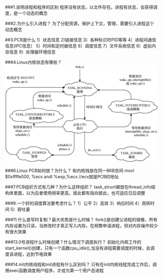 ###1.说明进程和程序的区别
程序没有状态，以文件存在。进程有状态，会获得调度，是一个动态的概念

###2.为什么引入进程？
为了分配资源，保护上下文，管理，需要引入进程这个动态概念

##3.PCB是什么
1）状态信息 2)链接信息 3）各种标识符PID等等 4）进程间通信信息(IPC信息） 5）时间和定时器信息
6）调度信息 7）文件系统信息 8）虚拟内存信息 9）处理器环境信息

###4.Linux内核状态有哪些？
  ![image](status.jpg)

###6.Linux PCB如何放？为什么？
和内核栈放在同一8KB空间
movl $0xffffe000, %ecx
andl %esp,%ecx //ecx就是PCB的地址

###7.PCB组织方式有几种？为什么这样组织？
task_struct被放在thread_info结构体里面，以为后者使用频率更高，彼此都有指向彼此，也可适应日后调整

###9.一个好的调度算法要考虑什么？
1）公平 2）高效 3）响应时间 4）周转时间 5）吞吐量

###11.什么是写时复制？最大优势是什么时候？
fork()是创建父进程的镜像，所有内存设置为只读，当修改时才真正写入内存。在频繁申请进程，但对内存操作较少有很大效果

###13.0号进程什么时候创建？什么情况下调度执行？
初始化内核工作的start_kernel()创建，只有一个函数cpu_idle(),当没有进程需要调度的时候，会调度该进程，达到节电效果

###14.init内核线程和init进程有什么区别吗？
只有在init内核线程完成工作后，调用exec函数调度用户程序，才成为第一个用户态进程
